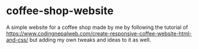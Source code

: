 # coffee-shop-website
A simple website for a coffee shop made by me by following the tutorial of https://www.codingnepalweb.com/create-responsive-coffee-website-html-and-css/ but adding my own tweaks and ideas to it as well.
